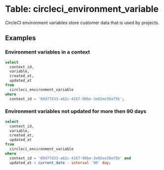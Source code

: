 # Table: circleci_environment_variable

CircleCI environment variables store customer data that is used by projects.

## Examples

### Environment variables in a context

```sql
select
  context_id,
  variable,
  created_at,
  updated_at
from
  circleci_environment_variable
where
  context_id = '60d77d33-a62c-4167-90be-3e02ee38a75b';
```

### Environment variables not updated for more then 90 days
```sql
select
  context_id,
  variable,
  created_at,
  updated_at
from
  circleci_environment_variable
where
  context_id = '60d77d33-a62c-4167-90be-3e02ee38a75b' and
  updated_at < current_date - interval '90' day;
```


